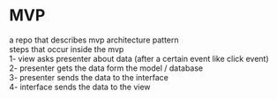 # MVP  
a repo that describes mvp architecture pattern  
steps that occur inside the mvp  
1- view asks presenter about data (after a certain event like click event)  
2- presenter gets the data form the model / database  
3- presenter sends the data to the interface  
4- interface sends the data to the view  
